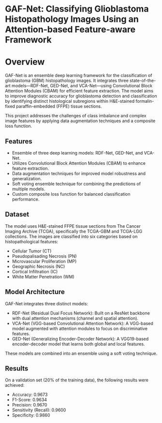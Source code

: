 # GAF-Net: Classifying Glioblastoma Histopathology Images Using an Attention-based Feature-aware Framework
# Overview

GAF-Net is an ensemble deep learning framework for the classification of glioblastoma (GBM) histopathology images. It integrates three state-of-the-art models—RDF-Net, GED-Net, and VCA-Net—using Convolutional Block Attention Modules (CBAM) for efficient feature extraction. The model aims to improve diagnostic accuracy for glioblastoma detection and classification by identifying distinct histological subregions within H&E-stained formalin-fixed paraffin-embedded (FFPE) tissue sections.

This project addresses the challenges of class imbalance and complex image features by applying data augmentation techniques and a composite loss function.

## Features

- Ensemble of three deep learning models: RDF-Net, GED-Net, and VCA-Net.
- Utilizes Convolutional Block Attention Modules (CBAM) to enhance feature extraction.
- Data augmentation techniques for improved model robustness and generalization.
- Soft voting ensemble technique for combining the predictions of multiple models.
- Custom composite loss function for balanced classification performance.

## Dataset

The model uses H&E-stained FFPE tissue sections from The Cancer Imaging Archive (TCGA), specifically the TCGA-GBM and TCGA-LGG collections. The images are classified into six categories based on histopathological features:
- Cellular Tumor (CT)
- Pseudopalisading Necrosis (PN)
- Microvascular Proliferation (MP)
- Geographic Necrosis (NC)
- Cortical Infiltration (IC)
- White Matter Penetration (WM)

## Model Architecture

GAF-Net integrates three distinct models:

- RDF-Net (Residual Dual Focus Network): Built on a ResNet backbone with dual attention mechanisms (channel and spatial attention).
- VCA-Net (VGG-based Convolutional Attention Network): A VGG-based model augmented with attention modules to focus on discriminative features.
- GED-Net (Generalizing Encoder-Decoder Network): A VGG19-based encoder-decoder model that learns both global and local features.

These models are combined into an ensemble using a soft voting technique.

## Results
On a validation set (20% of the training data), the following results were achieved:

- Accuracy: 0.9673
- F1-Score: 0.9634
- Precision: 0.9670
- Sensitivity (Recall): 0.9600
- Specificity: 0.9860
